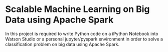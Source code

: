 # Scalable Machine Learning on Big Data using Apache Spark

In this project is required to write Python code on a iPython Notebook into Watson Studio or a personal jupyter/pyspark environment in order to solve a classification problem on big data using Apache Spark.
